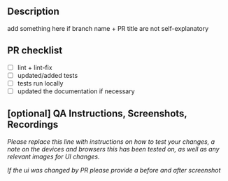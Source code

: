 ## Description

add something here if branch name + PR title are not self-explanatory

## PR checklist

- [ ] lint + lint-fix
- [ ] updated/added tests
- [ ] tests run locally
- [ ] updated the documentation if necessary

## [optional] QA Instructions, Screenshots, Recordings

_Please replace this line with instructions on how to test your changes, a note
on the devices and browsers this has been tested on, as well as any relevant
images for UI changes._

_If the ui was changed by PR please provide a before and after screenshot_
